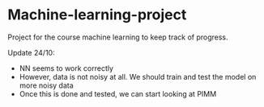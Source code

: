 # Machine-learning-project
Project for the course machine learning to keep track of progress.

Update 24/10:

- NN seems to work correctly
- However, data is not noisy at all. We should train and test the model on more noisy data
- Once this is done and tested, we can start looking at PIMM
